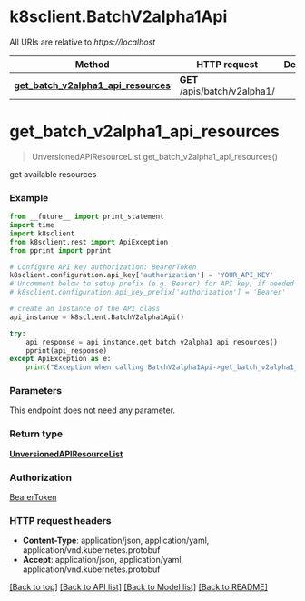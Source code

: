 # k8sclient.BatchV2alpha1Api

All URIs are relative to *https://localhost*

Method | HTTP request | Description
------------- | ------------- | -------------
[**get_batch_v2alpha1_api_resources**](BatchV2alpha1Api.md#get_batch_v2alpha1_api_resources) | **GET** /apis/batch/v2alpha1/ | 


# **get_batch_v2alpha1_api_resources**
> UnversionedAPIResourceList get_batch_v2alpha1_api_resources()



get available resources

### Example 
```python
from __future__ import print_statement
import time
import k8sclient
from k8sclient.rest import ApiException
from pprint import pprint

# Configure API key authorization: BearerToken
k8sclient.configuration.api_key['authorization'] = 'YOUR_API_KEY'
# Uncomment below to setup prefix (e.g. Bearer) for API key, if needed
# k8sclient.configuration.api_key_prefix['authorization'] = 'Bearer'

# create an instance of the API class
api_instance = k8sclient.BatchV2alpha1Api()

try: 
    api_response = api_instance.get_batch_v2alpha1_api_resources()
    pprint(api_response)
except ApiException as e:
    print("Exception when calling BatchV2alpha1Api->get_batch_v2alpha1_api_resources: %s\n" % e)
```

### Parameters
This endpoint does not need any parameter.

### Return type

[**UnversionedAPIResourceList**](UnversionedAPIResourceList.md)

### Authorization

[BearerToken](../README.md#BearerToken)

### HTTP request headers

 - **Content-Type**: application/json, application/yaml, application/vnd.kubernetes.protobuf
 - **Accept**: application/json, application/yaml, application/vnd.kubernetes.protobuf

[[Back to top]](#) [[Back to API list]](../README.md#documentation-for-api-endpoints) [[Back to Model list]](../README.md#documentation-for-models) [[Back to README]](../README.md)


